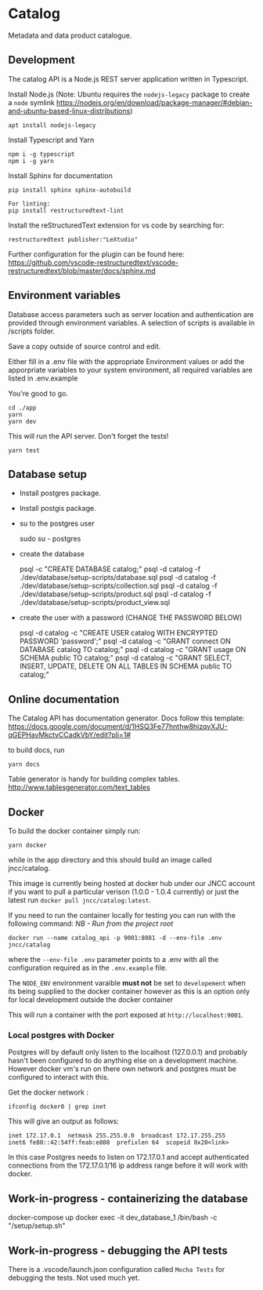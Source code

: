 # Catalog

Metadata and data product catalogue.

## Development

The catalog API is a Node.js REST server application written in Typescript.

Install Node.js (Note: Ubuntu requires the `nodejs-legacy` package to create a `node` symlink
https://nodejs.org/en/download/package-manager/#debian-and-ubuntu-based-linux-distributions)

    apt install nodejs-legacy

Install Typescript and Yarn

    npm i -g typescript
    npm i -g yarn

Install Sphinx for documentation

    pip install sphinx sphinx-autobuild

    For linting:
    pip install restructuredtext-lint

Install the reStructuredText extension for vs code by searching for:

    restructuredtext publisher:"LeXtudio"

Further configuration for the plugin can be found here: https://github.com/vscode-restructuredtext/vscode-restructuredtext/blob/master/docs/sphinx.md

## Environment variables

Database access parameters such as server location and authentication are provided through environment variables. A selection of scripts is available in /scripts folder.

Save a copy outside of source control and edit.

Either fill in a .env file with the appropriate Environment values or add the apporpriate variables to your system environment, all required variables are listed in .env.example

You're good to go.

    cd ./app
    yarn
    yarn dev

This will run the API server. Don't forget the tests!

    yarn test

## Database setup

- Install postgres package.
- Install postgis package.
- su to the postgres user

    sudo su - postgres

- create the database

    psql -c "CREATE DATABASE catalog;"
    psql -d catalog -f ./dev/database/setup-scripts/database.sql
    psql -d catalog -f ./dev/database/setup-scripts/collection.sql
    psql -d catalog -f ./dev/database/setup-scripts/product.sql
    psql -d catalog -f ./dev/database/setup-scripts/product_view.sql

- create the user with a password (CHANGE THE PASSWORD BELOW)

    psql -d catalog -c "CREATE USER catalog WITH ENCRYPTED PASSWORD 'password';"
    psql -d catalog -c "GRANT connect ON DATABASE catalog TO catalog;"
    psql -d catalog -c "GRANT usage ON SCHEMA public TO catalog;"
    psql -d catalog -c "GRANT SELECT, INSERT, UPDATE, DELETE ON ALL TABLES IN SCHEMA public TO catalog;"

## Online documentation

The Catalog API has documentation generator. Docs follow this template:
https://docs.google.com/document/d/1HSQ3Fe77hnthw8hizqvXJU-qGEPHavMkctvCCadkVbY/edit?pli=1#

to build docs, run

    yarn docs

Table generator is handy for building complex tables.
http://www.tablesgenerator.com/text_tables

## Docker

To build the docker container simply run:

    yarn docker

while in the app directory and this should build an image called jncc/catalog.

This image is currently being hosted at docker hub under our JNCC account if you want to pull a particular verison (1.0.0 - 1.0.4 currently) or just the latest run `docker pull jncc/catalog:latest`.

If you need to run the container locally for testing you can run with the following command: *NB - Run from the project root*

    docker run --name catalog_api -p 9001:8081 -d --env-file .env jncc/catalog 

where the `--env-file .env` parameter points to a .env with all the configuration required as in the `.env.example` file. 

The `NODE_ENV` environment varaible **must not** be set to `developement` when its being supplied to the docker container however as this is an option only for local development outside the docker container

This will run a container with the port exposed at `http://localhost:9001`.

### Local postgres with Docker

Postgres will by default only listen to the localhost (127.0.0.1) and probably hasn't been configured to do anything else on a development machine. However docker vm's run on there own network and postgres must be configured to interact with this.

Get the docker network :

    ifconfig docker0 | grep inet

This will give an output as follows: 

    inet 172.17.0.1  netmask 255.255.0.0  broadcast 172.17.255.255
    inet6 fe80::42:54ff:feab:e808  prefixlen 64  scopeid 0x20<link>

In this case Postgres needs to listen on 172.17.0.1 and accept authenticated connections from the 172.17.0.1/16 ip address range before it will work with docker.

## Work-in-progress - containerizing the database

docker-compose up
docker exec -it dev_database_1 /bin/bash -c "/setup/setup.sh"

## Work-in-progress - debugging the API tests

There is a .vscode/launch.json configuration called `Mocha Tests` for debugging the tests. Not used much yet.
